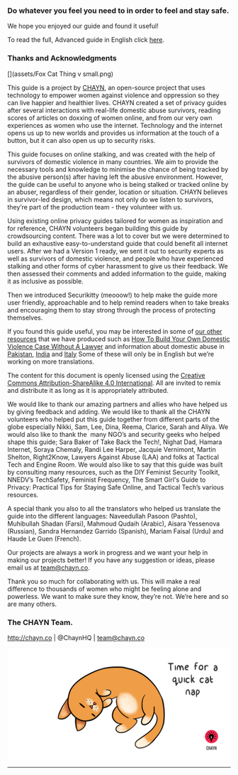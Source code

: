 ### Do whatever you feel you need to in order to feel and stay safe.

We hope you enjoyed our guide and found it useful!  

To read the full, Advanced guide in English click [here](https://chayn.gitbooks.io/advanced-diy-privacy-for-every-woman/content/).

### Thanks and Acknowledgments 

[](assets/Fox Cat Thing v small.png)

This guide is a project by [CHAYN](http://chayn.co), an open-source project that uses technology to empower women against violence and oppression so they can live happier and healthier lives. CHAYN created a set of privacy guides after several interactions with real-life domestic abuse survivors, reading scores of articles on doxxing of women online, and from our very own experiences as women who use the internet. Technology and the internet opens us up to new worlds and provides us information at the touch of a button, but it can also open us up to security risks.  

This guide focuses on online stalking, and was created with the help of survivors of domestic violence in many countries. We aim to provide the necessary tools and knowledge to minimise the chance of being tracked by the abusive person(s) after having left the abusive environment. However, the guide can be useful to anyone who is being stalked or tracked online by an abuser, regardless of their gender, location or situation.
CHAYN believes in survivor-led design, which means not only do we listen to survivors, they’re part of the production team - they volunteer with us. 

Using existing online privacy guides tailored for women as inspiration and for reference, CHAYN volunteers began building this guide by crowdsourcing content. There was a lot to cover but we were determined to build an exhaustive easy-to-understand guide that could benefit all internet users. After we had a Version 1 ready, we sent it out to security experts as well as survivors of domestic violence, and people who have experienced stalking and other forms of cyber harassment to give us their feedback. We then assessed their comments and added information to the guide, making it as inclusive as possible. 

Then we introduced Securikitty (meooow!) to help make the guide more user friendly, approachable and to help remind readers when to take breaks and encouraging them to stay strong through the process of protecting themselves.

If you found this guide useful, you may be interested in some of [our other resources](http://chayn.co/tools/) that we have produced such as [How To Build Your Own Domestic Violence Case Without A Lawyer](http://chayn.co/how-to-build-your-own-case/) and information about domestic abuse in [Pakistan](http://chaynpakistan.org/), [India](http://chaynindia.com/) and [Italy](http://chaynitalia.org/) Some of these will only be in English but we’re working on more translations.

The content for this document is openly licensed using the [Creative Commons Attribution-ShareAlike 4.0 International](http://creativecommons.org/licenses/by-sa/4.0/). All are invited to remix and distribute it as long as it is appropriately attributed. 

We would like to thank our amazing partners and allies who have helped us by giving feedback and adding. We would like to thank all the CHAYN volunteers who helped put this guide together from different parts of the globe especially Nikki, Sam, Lee, Dina, Reema, Clarice, Sarah and Aliya. We would also like to thank the  many NGO’s and security geeks who helped shape this guide; Sara Baker of Take Back the Tech!, Nighat Dad, Hamara Internet, Soraya Chemaly, Randi Lee Harper, Jacquie Vernimont, Martin Shelton, Right2Know, Lawyers Against Abuse (LAA) and folks at Tactical Tech and Engine Room. We would also like to say that this guide was built by consulting many resources, such as the DIY Feminist Security Toolkit, NNEDV’s TechSafety, Feminist Frequency, The Smart Girl's Guide to Privacy: Practical Tips for Staying Safe Online, and Tactical Tech’s various resources.

A special thank you also to all the translators who helped us translate the guide into the different languages: Naveedullah Pasoon (Pashto), Muhibullah Shadan (Farsi), Mahmoud Qudaih (Arabic), Aisara Yessenova (Russian), Sandra Hernandez Garrido (Spanish), Mariam Faisal (Urdu) and Haude Le Guen (French). 

Our projects are always a work in progress and we want your help in making our projects better! If you have any suggestion or ideas, please email us at team@chayn.co.

Thank you so much for collaborating with us. This will make a real difference to thousands of women who might be feeling alone and powerless. We want to make sure they know, they’re not. We’re here and so are many others.

### The CHAYN Team.

http://chayn.co | @ChaynHQ | team@chayn.co







![](assets/Cat-nap--medium.gif)

---




